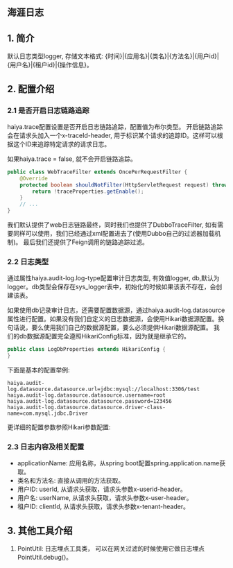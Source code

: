 海涯日志
-------

## 1. 简介
默认日志类型logger, 存储文本格式: {时间}|{应用名}|{类名}|{方法名}|{用户id}|{用户名}|{租户id}|{操作信息}。

## 2. 配置介绍

### 2.1 是否开启日志链路追踪
haiya.trace配置设置是否开启日志链路追踪，配置值为布尔类型。
开启链路追踪会在请求头加入一个x-traceId-header, 用于标识某个请求的追踪ID。这样可以根据这个ID来追踪特定请求的请求日志。

如果haiya.trace = false, 就不会开启链路追踪。
```java
public class WebTraceFilter extends OncePerRequestFilter {
    @Override
    protected boolean shouldNotFilter(HttpServletRequest request) throws ServletException {
        return !traceProperties.getEnable();
    }
    // ...
}
```

我们默认提供了web日志链路最终，同时我们也提供了DubboTraceFilter, 如有需要同样可以使用，我们已经通过xml配置进去了(使用Dubbo自己的过滤器加载机制)。
最后我们还提供了Feign调用的链路追踪过滤。

### 2.2 日志类型
通过属性haiya.audit-log.log-type配置审计日志类型, 有效值logger, db,默认为logger。db类型会保存在sys_logger表中，初始化的时候如果该表不存在，会创建该表。

如果使用db记录审计日志，还需要配置数据源，通过haiya.audit-log.datasource属性进行配置。如果没有我们自定义的日志数据源，会使用Hikari数据源配置。换句话说，要么使用我们自己的数据源配置，要么必须提供Hikari数据源配置。
我们的db数据源配置完全遵照HikariConfig标准，因为就是继承它的。
```java
public class LogDbProperties extends HikariConfig {
}
```

下面是基本的配置举例:
```properties
haiya.audit-log.datasource.datasource.url=jdbc:mysql://localhost:3306/test
haiya.audit-log.datasource.datasource.username=root
haiya.audit-log.datasource.datasource.password=123456
haiya.audit-log.datasource.datasource.driver-class-name=com.mysql.jdbc.Driver
```
更详细的配置参数参照Hikari参数配置:

### 2.3 日志内容及相关配置
- applicationName: 应用名称，从spring boot配置spring.application.name获取。
- 类名和方法名: 直接从调用的方法获取。
- 用户ID: userId, 从请求头获取，请求头参数x-userid-header。
- 用户名: userName, 从请求头获取，请求头参数x-user-header。
- 租户ID: clientId, 从请求头获取，请求头参数x-tenant-header。

## 3. 其他工具介绍

1. PointUtil: 日志埋点工具类， 可以在网关过滤的时候使用它做日志埋点 PointUtil.debug()。
